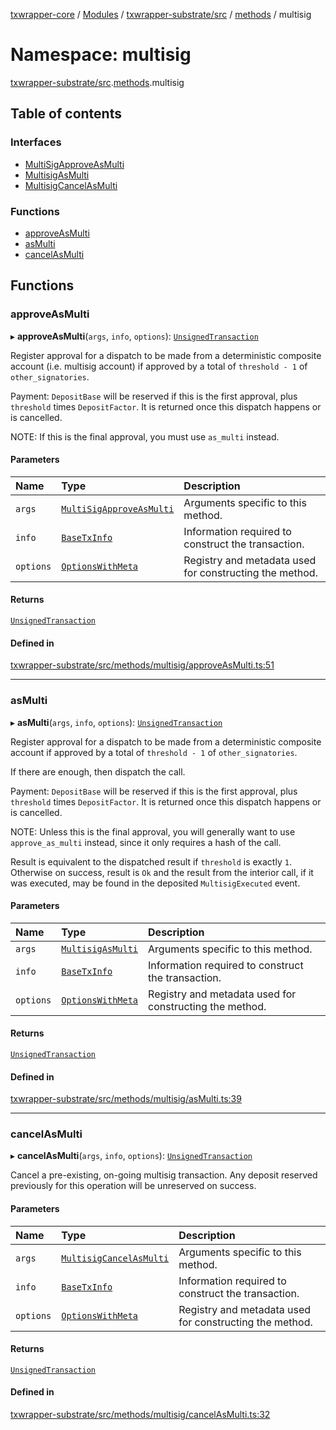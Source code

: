 [txwrapper-core](../README.md) / [Modules](../modules.md) / [txwrapper-substrate/src](txwrapper_substrate_src.md) / [methods](txwrapper_substrate_src.methods.md) / multisig

# Namespace: multisig

[txwrapper-substrate/src](txwrapper_substrate_src.md).[methods](txwrapper_substrate_src.methods.md).multisig

## Table of contents

### Interfaces

- [MultiSigApproveAsMulti](../interfaces/txwrapper_substrate_src.methods.multisig.MultiSigApproveAsMulti.md)
- [MultisigAsMulti](../interfaces/txwrapper_substrate_src.methods.multisig.MultisigAsMulti.md)
- [MultisigCancelAsMulti](../interfaces/txwrapper_substrate_src.methods.multisig.MultisigCancelAsMulti.md)

### Functions

- [approveAsMulti](txwrapper_substrate_src.methods.multisig.md#approveasmulti)
- [asMulti](txwrapper_substrate_src.methods.multisig.md#asmulti)
- [cancelAsMulti](txwrapper_substrate_src.methods.multisig.md#cancelasmulti)

## Functions

### approveAsMulti

▸ **approveAsMulti**(`args`, `info`, `options`): [`UnsignedTransaction`](../interfaces/txwrapper_core_src.UnsignedTransaction.md)

Register approval for a dispatch to be made from a deterministic composite account (i.e. multisig
account) if approved by a total of `threshold - 1` of `other_signatories`.

Payment: `DepositBase` will be reserved if this is the first approval, plus
`threshold` times `DepositFactor`. It is returned once this dispatch happens or
is cancelled.

NOTE: If this is the final approval, you must use `as_multi` instead.

#### Parameters

| Name | Type | Description |
| :------ | :------ | :------ |
| `args` | [`MultiSigApproveAsMulti`](../interfaces/txwrapper_substrate_src.methods.multisig.MultiSigApproveAsMulti.md) | Arguments specific to this method. |
| `info` | [`BaseTxInfo`](../interfaces/txwrapper_core_src.BaseTxInfo.md) | Information required to construct the transaction. |
| `options` | [`OptionsWithMeta`](../interfaces/txwrapper_core_src.OptionsWithMeta.md) | Registry and metadata used for constructing the method. |

#### Returns

[`UnsignedTransaction`](../interfaces/txwrapper_core_src.UnsignedTransaction.md)

#### Defined in

[txwrapper-substrate/src/methods/multisig/approveAsMulti.ts:51](https://github.com/paritytech/txwrapper-core/blob/bb9e677/packages/txwrapper-substrate/src/methods/multisig/approveAsMulti.ts#L51)

___

### asMulti

▸ **asMulti**(`args`, `info`, `options`): [`UnsignedTransaction`](../interfaces/txwrapper_core_src.UnsignedTransaction.md)

Register approval for a dispatch to be made from a deterministic composite account if
approved by a total of `threshold - 1` of `other_signatories`.

If there are enough, then dispatch the call.

Payment: `DepositBase` will be reserved if this is the first approval, plus
`threshold` times `DepositFactor`. It is returned once this dispatch happens or
is cancelled.

NOTE: Unless this is the final approval, you will generally want to use
`approve_as_multi` instead, since it only requires a hash of the call.

Result is equivalent to the dispatched result if `threshold` is exactly `1`. Otherwise
on success, result is `Ok` and the result from the interior call, if it was executed,
may be found in the deposited `MultisigExecuted` event.

#### Parameters

| Name | Type | Description |
| :------ | :------ | :------ |
| `args` | [`MultisigAsMulti`](../interfaces/txwrapper_substrate_src.methods.multisig.MultisigAsMulti.md) | Arguments specific to this method. |
| `info` | [`BaseTxInfo`](../interfaces/txwrapper_core_src.BaseTxInfo.md) | Information required to construct the transaction. |
| `options` | [`OptionsWithMeta`](../interfaces/txwrapper_core_src.OptionsWithMeta.md) | Registry and metadata used for constructing the method. |

#### Returns

[`UnsignedTransaction`](../interfaces/txwrapper_core_src.UnsignedTransaction.md)

#### Defined in

[txwrapper-substrate/src/methods/multisig/asMulti.ts:39](https://github.com/paritytech/txwrapper-core/blob/bb9e677/packages/txwrapper-substrate/src/methods/multisig/asMulti.ts#L39)

___

### cancelAsMulti

▸ **cancelAsMulti**(`args`, `info`, `options`): [`UnsignedTransaction`](../interfaces/txwrapper_core_src.UnsignedTransaction.md)

Cancel a pre-existing, on-going multisig transaction. Any deposit reserved previously
for this operation will be unreserved on success.

#### Parameters

| Name | Type | Description |
| :------ | :------ | :------ |
| `args` | [`MultisigCancelAsMulti`](../interfaces/txwrapper_substrate_src.methods.multisig.MultisigCancelAsMulti.md) | Arguments specific to this method. |
| `info` | [`BaseTxInfo`](../interfaces/txwrapper_core_src.BaseTxInfo.md) | Information required to construct the transaction. |
| `options` | [`OptionsWithMeta`](../interfaces/txwrapper_core_src.OptionsWithMeta.md) | Registry and metadata used for constructing the method. |

#### Returns

[`UnsignedTransaction`](../interfaces/txwrapper_core_src.UnsignedTransaction.md)

#### Defined in

[txwrapper-substrate/src/methods/multisig/cancelAsMulti.ts:32](https://github.com/paritytech/txwrapper-core/blob/bb9e677/packages/txwrapper-substrate/src/methods/multisig/cancelAsMulti.ts#L32)
